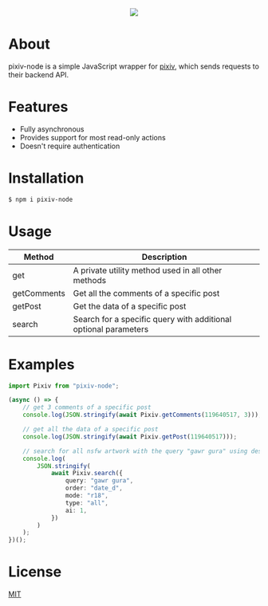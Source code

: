 <div align="center">
  <img src="https://upload.wikimedia.org/wikipedia/commons/thumb/7/73/Pixiv_logo.svg/270px-Pixiv_logo.svg.png" />
</div>

# About
pixiv-node is a simple JavaScript wrapper for [pixiv](https://www.pixiv.net/), which sends requests to their backend API.

# Features
* Fully asynchronous
* Provides support for most read-only actions
* Doesn't require authentication

# Installation
```bash
$ npm i pixiv-node
```

# Usage
| Method      | Description                                                     |
|-------------|-----------------------------------------------------------------|
| get         | A private utility method used in all other methods              |
| getComments | Get all the comments of a specific post                         |
| getPost     | Get the data of a specific post                                 |
| search      | Search for a specific query with additional optional parameters |

# Examples
```ts
import Pixiv from "pixiv-node";

(async () => {
	// get 3 comments of a specific post
	console.log(JSON.stringify(await Pixiv.getComments(119640517, 3)));

	// get all the data of a specific post
	console.log(JSON.stringify(await Pixiv.getPost(119640517)));

	// search for all nsfw artwork with the query "gawr gura" using descending order (oldest) and allowing ai artwork
	console.log(
		JSON.stringify(
			await Pixiv.search({
				query: "gawr gura",
				order: "date_d",
				mode: "r18",
				type: "all",
				ai: 1,
			})
		)
	);
})();
```

# License
[MIT](https://github.com/FireStreaker2/pixiv-node/blob/main/LICENSE)